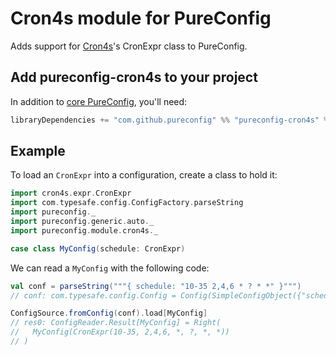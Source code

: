 
# Cron4s module for PureConfig

Adds support for [Cron4s](https://github.com/alonsodomin/cron4s)'s CronExpr class to PureConfig.

## Add pureconfig-cron4s to your project

In addition to [core PureConfig](https://github.com/pureconfig/pureconfig), you'll need:

```scala
libraryDependencies += "com.github.pureconfig" %% "pureconfig-cron4s" % "0.16.0"
```

## Example

To load an `CronExpr` into a configuration, create a class to hold it:

```scala
import cron4s.expr.CronExpr
import com.typesafe.config.ConfigFactory.parseString
import pureconfig._
import pureconfig.generic.auto._
import pureconfig.module.cron4s._

case class MyConfig(schedule: CronExpr)
```

We can read a `MyConfig` with the following code:

```scala
val conf = parseString("""{ schedule: "10-35 2,4,6 * ? * *" }""")
// conf: com.typesafe.config.Config = Config(SimpleConfigObject({"schedule":"10-35 2,4,6 * ? * *"}))

ConfigSource.fromConfig(conf).load[MyConfig]
// res0: ConfigReader.Result[MyConfig] = Right(
//   MyConfig(CronExpr(10-35, 2,4,6, *, ?, *, *))
// )
```
